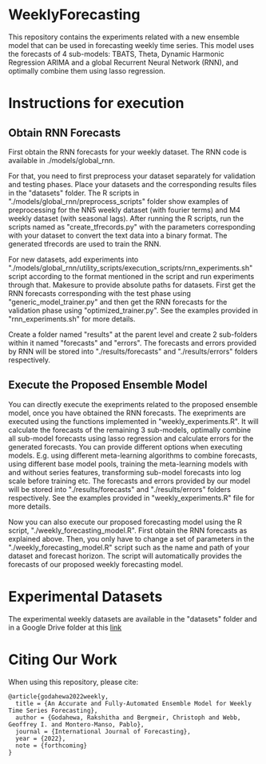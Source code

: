 # WeeklyForecasting

This repository contains the experiments related with a new ensemble model that can be used in forecasting weekly time series. 
This model uses the forecasts of 4 sub-models: TBATS, Theta, Dynamic Harmonic Regression ARIMA and a global Recurrent Neural Network (RNN), and optimally combine them using lasso regression.


# Instructions for execution

## Obtain RNN Forecasts
First obtain the RNN forecasts for your weekly dataset. The RNN code is available in ./models/global_rnn.

For that, you need to first preprocess your dataset separately for validation and testing phases. Place your datasets and the corresponding results files in the "datasets" folder.
The R scripts in "./models/global_rnn/preprocess_scripts" folder show examples of preprocessing for the NN5 weekly dataset (with fourier terms) and M4 weekly dataset (with seasonal lags).
After running the R scripts, run the scripts named as "create_tfrecords.py" with the parameters corresponding with your dataset to convert the text data into a binary format. The generated tfrecords are used to train the RNN.

For new datasets, add experiments into "./models/global_rnn/utility_scripts/execution_scripts/rnn_experiments.sh" script according to the format mentioned in the script and run experiments through that. Makesure to provide absolute paths for datasets.
First get the RNN forecasts corresponding with the test phase using "generic_model_trainer.py" and then get the RNN forecasts for the validation phase using "optimized_trainer.py".
See the examples provided in "rnn_experiments.sh" for more details.

Create a folder named "results" at the parent level and create 2 sub-folders within it named "forecasts" and "errors". The forecasts and errors provided by RNN will be stored into "./results/forecasts" and "./results/errors" folders respectively.

## Execute the Proposed Ensemble Model
You can directly execute the exepriments related to the proposed ensemble model, once you have obtained the RNN forecasts.
The exepriments are executed using the functions implemented in "weekly_experiments.R". It will calculate the forecasts of the remaining 3 sub-models, optimally combine all sub-model forecasts using lasso regression and calculate errors for the generated forecasts.
You can provide different options when executing models. E.g. using different meta-learning algorithms to combine forecasts, using different base model pools, training the meta-learning models with and without series features, transforming sub-model forecasts into log scale before training etc.
The forecasts and errors provided by our model will be stored into "./results/forecasts" and "./results/errors" folders respectively.
See the examples provided in "weekly_experiments.R" file for more details.

Now you can also execute our proposed forecasting model using the R script, "./weekly_forecasting_model.R". First obtain the RNN forecasts as explained above. Then, you only have to change a set of parameters in the "./weekly_forecasting_model.R" script such as the name and path of your dataset and forecast horizon. The script will automatically provides the forecasts of our proposed weekly forecasting model.

# Experimental Datasets
The experimental weekly datasets are available in the "datasets" folder and in a Google Drive folder at this [link](https://drive.google.com/drive/folders/109-ZYZAHQU1YLQfVLDnpgT4MRX_CqINH?usp=sharing)


# Citing Our Work
When using this repository, please cite:

```{r} 
@article{godahewa2022weekly,
  title = {An Accurate and Fully-Automated Ensemble Model for Weekly Time Series Forecasting},
  author = {Godahewa, Rakshitha and Bergmeir, Christoph and Webb, Geoffrey I. and Montero-Manso, Pablo},
  journal = {International Journal of Forecasting},
  year = {2022},
  note = {forthcoming}
}
```


